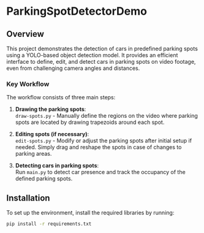 # ParkingSpotDetectorDemo

## Overview

This project demonstrates the detection of cars in predefined parking spots using a YOLO-based object detection model. It provides an efficient interface to define, edit, and detect cars in parking spots on video footage, even from challenging camera angles and distances.

### Key Workflow

The workflow consists of three main steps:

1. **Drawing the parking spots**:  
   `draw-spots.py` - Manually define the regions on the video where parking spots are located by drawing trapezoids around each spot.
   
2. **Editing spots (if necessary)**:  
   `edit-spots.py` - Modify or adjust the parking spots after initial setup if needed. Simply drag and reshape the spots in case of changes to parking areas.

3. **Detecting cars in parking spots**:  
   Run `main.py` to detect car presence and track the occupancy of the defined parking spots.

## Installation

To set up the environment, install the required libraries by running:

```bash
pip install -r requirements.txt
